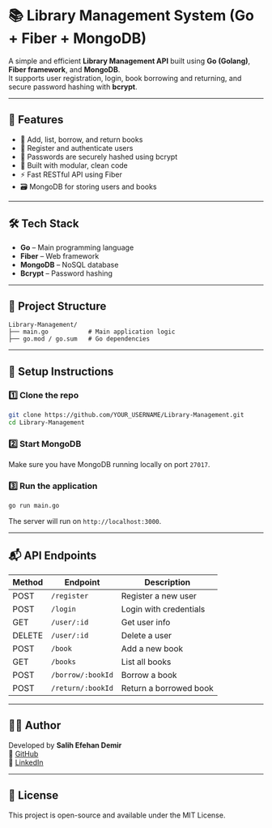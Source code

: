 # 📚 Library Management System (Go + Fiber + MongoDB)

A simple and efficient **Library Management API** built using **Go (Golang)**, **Fiber framework**, and **MongoDB**.  
It supports user registration, login, book borrowing and returning, and secure password hashing with **bcrypt**.

---

## 🚀 Features

- 📖 Add, list, borrow, and return books
- 👤 Register and authenticate users
- 🔐 Passwords are securely hashed using bcrypt
- 🧩 Built with modular, clean code
- ⚡ Fast RESTful API using Fiber
- 🗃️ MongoDB for storing users and books

---

## 🛠️ Tech Stack

- **Go** – Main programming language
- **Fiber** – Web framework
- **MongoDB** – NoSQL database
- **Bcrypt** – Password hashing

---

## 📂 Project Structure

```
Library-Management/
├── main.go           # Main application logic
├── go.mod / go.sum   # Go dependencies
```

---

## 🔧 Setup Instructions

### 1️⃣ Clone the repo
```bash
git clone https://github.com/YOUR_USERNAME/Library-Management.git
cd Library-Management
```

### 2️⃣ Start MongoDB
Make sure you have MongoDB running locally on port `27017`.

### 3️⃣ Run the application
```bash
go run main.go
```

The server will run on `http://localhost:3000`.

---

## 📬 API Endpoints

| Method | Endpoint                | Description               |
|--------|-------------------------|---------------------------|
| POST   | `/register`             | Register a new user       |
| POST   | `/login`                | Login with credentials    |
| GET    | `/user/:id`             | Get user info             |
| DELETE | `/user/:id`             | Delete a user             |
| POST   | `/book`                 | Add a new book            |
| GET    | `/books`                | List all books            |
| POST   | `/borrow/:bookId`       | Borrow a book             |
| POST   | `/return/:bookId`       | Return a borrowed book    |

---

## 👨‍💻 Author

Developed by **Salih Efehan Demir**  
🔗 [GitHub](https://github.com/SalihEfehanDemir)  
🔗 [LinkedIn](https://www.linkedin.com/in/salih-efehan-demir/)

---

## 📜 License

This project is open-source and available under the MIT License.
